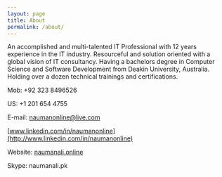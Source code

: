 ```yaml
---
layout: page
title: About
permalink: /about/
---
```


An accomplished and multi-talented IT Professional with 12 years experience in the IT industry. Resourceful and solution oriented with a global vision of IT consultancy. Having a bachelors degree in Computer Science and Software Development from Deakin University, Australia. Holding over a dozen technical trainings and certifications.

Mob: +92 323 8496526

US: +1 201 654 4755

E-mail: [naumanonline@live.com](mailto:naumanonline@live.com)

[www.linkedin.com/in/naumanonline](http://www.linkedin.com/in/naumanonline)

Website: [naumanali.online](http://www.naumanali.online/)

Skype: naumanali.pk



